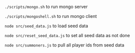 `./scripts/mongo.sh` to run mongo server

`./scripts/mongoshell.sh` to run mongo client

`node src/seed_data.js` to load seed data

`node src/reset_seed_data.js` to set all seed data as not done

`node src/summoners.js` to pull all player ids from seed data
